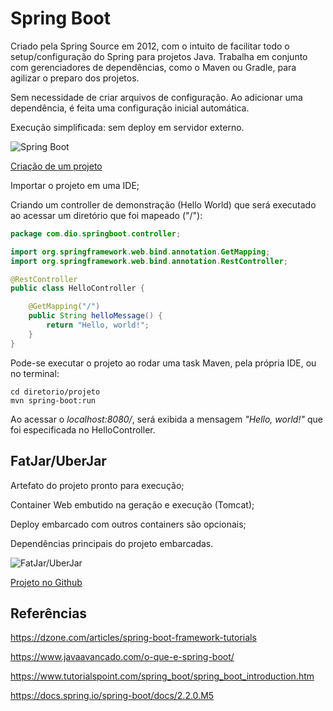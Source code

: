 # Spring Boot

Criado pela Spring Source em 2012, com o intuito de facilitar todo o setup/configuração do Spring para projetos Java. Trabalha em conjunto com gerenciadores de dependências, como o Maven ou Gradle, para agilizar o preparo dos projetos.

Sem necessidade de criar arquivos de configuração. Ao adicionar uma dependência, é feita uma configuração inicial automática.

Execução simplificada: sem deploy em servidor externo.

![Spring Boot](https://i.imgur.com/74wKmfq.png)

[Criação de um projeto](http://start.spring.io)

Importar o projeto em uma IDE;

Criando um controller de demonstração (Hello World) que será executado ao acessar um diretório que foi mapeado ("/"):

```java
package com.dio.springboot.controller;

import org.springframework.web.bind.annotation.GetMapping;
import org.springframework.web.bind.annotation.RestController;

@RestController
public class HelloController {

    @GetMapping("/")
    public String helloMessage() {
        return "Hello, world!";
    }
}
```

Pode-se executar o projeto ao rodar uma task Maven, pela própria IDE, ou no terminal:

```
cd diretorio/projeto
mvn spring-boot:run
```

Ao acessar o *localhost:8080/*, será exibida a mensagem *"Hello, world!"* que foi especificada no HelloController. 

## FatJar/UberJar

Artefato do projeto pronto para execução;

Container Web embutido na geração e execução (Tomcat);

Deploy embarcado com outros containers são opcionais;

Dependências principais do projeto embarcadas.

![FatJar/UberJar](https://i.imgur.com/BKAdml5.png)

[Projeto no Github](https://github.com/rpeleias/springboot_digital_innovation_one)

## Referências

https://dzone.com/articles/spring-boot-framework-tutorials

https://www.javaavancado.com/o-que-e-spring-boot/

https://www.tutorialspoint.com/spring_boot/spring_boot_introduction.htm

https://docs.spring.io/spring-boot/docs/2.2.0.M5